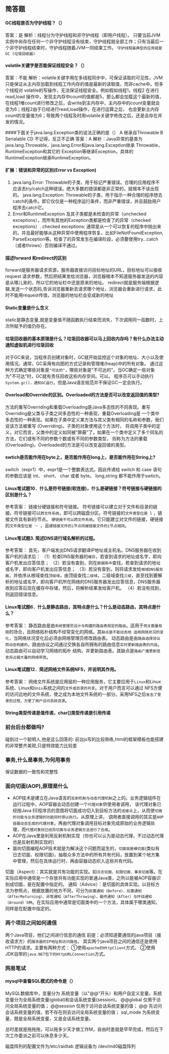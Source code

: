 ## 简答题
#### GC线程是否为守护线程？（）
答案：是
解析：线程分为守护线程和非守护线程（即用户线程）。
只要当前JVM实例中尚存在任何一个非守护线程没有结束，守护线程就全部工作；只有当最后一个非守护线程结束时，守护线程随着JVM一同结束工作。
`守护线程最典型的应用就是 GC (垃圾回收器)`

#### volatile关键字是否能保证线程安全？（）
答案：不能
解析：volatile关键字用在多线程同步中，可保证读取的可见性，JVM只是保证从主内存加载到线程工作内存的值是最新的读取值，而非cache中。但多个线程对
volatile的写操作，无法保证线程安全。例如假如线程1，线程2 在进行read,load 操作中，发现主内存中count的值都是5，那么都会加载这个最新的值，
在线程1堆count进行修改之后，会write到主内存中，主内存中的count变量就会变为6；线程2由于已经进行read,load操作，在进行运算之后，
也会更新主内存count的变量值为6；导致两个线程及时用volatile关键字修改之后，还是会存在并发的情况。

####下面关于java.lang.Exception类的说法正确的是（）
A 继承自Throwable      B Serialable      CD 不记得，反正不正确
答案：A
解析：Java异常的基类为java.lang.Throwable，java.lang.Error和java.lang.Exception继承 Throwable，RuntimeException和其它的
Exception等继承Exception，具体的RuntimeException继承RuntimeException。
#### 扩展：错误和异常的区别(Error vs Exception) 
1) java.lang.Error: Throwable的子类，用于标记严重错误。合理的应用程序不应该去try/catch这种错误。绝大多数的错误都是非正常的，就根本不该出现的。
java.lang.Exception: Throwable的子类，用于指示一种合理的程序想去catch的条件。即它仅仅是一种程序运行条件，而非严重错误，并且鼓励用户程序去catch它。
2)  Error和RuntimeException 及其子类都是未检查的异常（unchecked exceptions），而所有其他的Exception类都是检查了的异常（checked exceptions）.
checked exceptions: 通常是从一个可以恢复的程序中抛出来的，并且最好能够从这种异常中使用程序恢复。比如FileNotFoundException, 
ParseException等。检查了的异常发生在编译阶段，必须要使用try…catch（或者throws）否则编译不通过。

#### 描述forward 和redirect的区别
forward是服务器请求资源，服务器直接访问目标地址的URL，目标地址可以接收request 请求参数，然后把结果发给浏览器，浏览器根本不知道服务器发送的内容是从哪儿来的，所以它的地址栏中还是原来的地址。
redirect就是服务端根据逻辑,发送一个状态码,告诉浏览器重新去请求哪个地址，浏览器会重新进行请求，此时不能用request传值，浏览器的地址栏会变成新的地址

#### Static变量是什么含义
static是静态变量,就是变量值不随函数执行结束而消失，下次调用同一函数时，上次所赋予的值仍存在。

#### 垃圾回收器的基本原理是什么？垃圾回收器可以马上回收内存吗？有什么办法主动通知虚拟机进行垃圾回收
对于GC来说，当程序员创建对象时，GC就开始监控这个对象的地址、大小以及使用情况。通常，GC采用有向图的方式记录和管理堆(heap)中的所有对象。
通过这种方式确定哪些对象是`"可达的"`，哪些对象是"不可达的"。当GC确定一些对象为"不可达"时，GC就有责任回收这些内存空间。可以。
程序员可以手动执行`System.gc()，通知GC运行`，但是Java语言规范并不保证GC一定会执行。

#### Overload和Override的区别。Overloaded的方法是否可以改变返回值的类型?
方法的重写Overriding和重载Overloading是Java多态性的不同表现。重写Overriding是父类与子类之间多态性的一种表现，重载Overloading是
一个类中多态性的一种表现。如果在子类中定义某方法与其父类有相同的名称和参数，我们说该方法被重写 (Overriding)。子类的对象使用这个方法时，
将调用子类中的定义，对它而言，父类中的定义如同被“屏蔽”了。如果在一个类中定义了多个同名的方法，它们或有不同的参数个数或有不同的参数类型，
则称为方法的重载(Overloading)。Overloaded的方法是可以改变返回值的类型。



#### swtich是否能作用在byte上，是否能作用在long上，是否能作用在String上?
switch（expr1）中，expr1是一个整数表达式。因此传递给 switch 和 case 语句的参数应该是 int、 short、 char 或者 byte。
long,string 都不能作用于swtich。


#### Linux笔试题10．什么是符号链接(软连接)，什么是硬链接？符号链接与硬链接的区别是什么？
参考答案：
链接分硬链接和符号链接。
符号链接可以建立对于文件和目录的链接。符号链接可以`跨文件系统`，即可以跨磁盘分区。符号链接的`文件类型位是 l` ，链接文件具有新的i节点。
`硬链接不可以跨文件系统`。它只能建立对文件的链接，硬链接的`文件类型位是 － `，且`硬链接文件的i节点同被链接文件的i节点相同`。

#### Linux笔试题3. 简述DNS进行域名解析的过程。
参考答案：
首先，客户端发出DNS请求翻译IP地址或主机名。DNS服务器在收到客户机的请求后：
（1）检查DNS服务器的`缓存`，若查到请求的地址或名字，即向客户机发出应答信息；
（2）若没有查到，则在`数据库中`查找，若查到请求的地址或名字，即向客户机发出应答信息；
（3）若没有查到，则将请求发给`根域DNS服务器`，并依序从根域查找`顶级域`，由顶级查找`二级域`，二级域查找`三级`，直至找到要解析的地址或名字，即向客户机所在网络的DNS服务器发出应答信息，DNS服务器收到应答后现在缓存中存储，然后，将解析结果发给客户机。
（4）若没有找到，则返回错误信息。

#### Linux笔试题6．什么是静态路由，其特点是什么？什么是动态路由，其特点是什么？
参考答案：
静态路由是由`系统管理员设计与构建的路由表规定的路由`。适用于`网关数量有限`的场合，且网络拓朴结构不经常变化的网络。其`缺点是不能动态地
适用网络状况的变化`，当网络状况变化后必须由网络管理员修改路由表。
动态路由是由`路由选择协议而动态构建的`，路由协议之间通过交换各自所拥有的路由信息`实时更新路由表的内容`。动态路由可以自动学习网络的拓朴
结构，并更新路由表。其缺点是`路由广播更新信息将占据大量的网络带宽`。

#### Linux笔试题12．简述网络文件系统NFS，并说明其作用。
参考答案：
网络文件系统是应用层的一种应用服务，它主要应用于`Linux`和Linux系统、Linux和`Unix`系统之间的`文件或目录的共享`。对于用户而言可以通过
NFS方便的访问远地的文件系统，使之成为本地文件系统的一部分。采用NFS之后`省去了登录的过程，方便了用户访问系统资源`。


####  String类型传递是值传递，char[]类型传递是引用传递


### 前台后台都做吗?
碰到过一个聪明人,他是这么回答的: 前台js写的比较熟练,html的框架模板也能搭建的非常整齐美观,只是特效能力比较差

### 事务,什么是事务,为何用事务
保证数据的一致性和完整性

### 面向切面(AOP),原理是什么 
- AOP技术是建立在Java语言的`反射机制与动态代理机制`之上的。业务逻辑组件在运行过程中，AOP容器会动态创建一个`代理对象`供使用者调用，
该代理对象已经按Java EE程序员的意图将切面成功切入到目标方法的`连接点`上，从而使`切面的功能与业务逻辑的功能同时得以执行`。从原理上讲，
调用者直接调用的其实是`AOP容器动态生成的代理对象`，再由代理对象调用目标对象完成原始的业务逻辑处理，而`代理对象则已经将切面与业务逻辑方法进行了合成`。
- AOP在Java里是利用反射机制实现（你也可以认为是动态代理，不过动态代理也是反射机制实现的）
- 面向切面编程AOP技术就是为解决这个问题而诞生的，`切面就是横切面`(类似有日志切面、权限切面)，抽取众多方法中的所有共有代码，放置到某个地方集中管理，然后在具体运行时，再由容器动态织入这些共有代码。

切面（Aspect）：其实就是共有功能的实现。如`日志切面、权限切面、事务切面`等。在实际应用中通常是一个存放共有功能实现的普通Java类，之所以能被AOP容器识别成切面，是在配置中指定的。
通知（Advice）：是切面的具体实现。以目标方法为参照点，根据放置的地方不同，可分为`前置通知（Before）、后置通知（AfterReturning）、异常通知（AfterThrowing）、最终通知（After）与环绕通知（Around）5种`。在实际应用中通常是切面类中的一个方法，具体属于哪类通知，同样是在配置中指定的。

### 两个项目之间如何通信
两个Java项目，他们之间进行信息的通信
前提：必须知道要通信的java项目（接收请求方）的`服务器的IP地址和访问路径`。
其实两个java项目之间的通信还是使用HTTP的请求。主要有两种方式：
①使用`apache的HttpClient`方式。
②使用JDK自带的`java.NET包下的HttpURLConnection`方式。

### 网易笔试
#### mysql中查看SQL模式的命令是（）
MySQL数据库中，变量分为 系统变量（以"@@"开头）和用户自定义变量。系统变量分为全局系统变量(global)和会话系统变量(session)。
@@global     仅用于访问全局系统变量的值；
@@session  仅用于访问会话系统变量的值；
@@              先访问会话系统变量的值，若不存在则去访问全局系统变量的值；
sql_mode 为系统变量，既是全局系统变量，又是会话系统变量。


总时差就是拖拖拖，可以拖多少天才做工作M，自由时差就是早早完成，然后在下次工作委派之前可以休息多少天。

磁盘阵列的配置文件为/etc/raidtab 逻辑设备为 /dev/md0磁盘阵列


